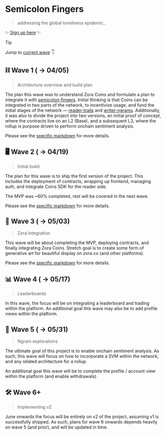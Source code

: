# Semicolon Fingers
> addressing the global loneliness epidemic..

:sparkles: [Sign up here](https://semicolonfingers.com) :sparkles:

> [!TIP]
> Jump to [current wave](#footprints-wave-3----0503) :point_down:

## :chains: Wave 1 ( -> 04/05) 
> Architecture overview and build plan

The plan this wave was to understand Zora Coins and formulate a plan to integrate it with 
[semicolon-fingers](https://github.com/sliver-labs/semicolon-fingers). Initial thinking is that 
Coins can be integrated in two parts of the network, to incentivize usage, and fund the initial
stages of the network — [reader-trails](./waves/wave01.md#reader-trails) and 
[writer-ngrams](./waves/wave01.md#writer-ngrams). Additionally, it was also to divide the project
into two versions, an initial proof of concept, where the contracts live on an L2 (Base), and a 
subsequent L3, where the rollup is purpose driven to perform onchain sentiment analysis.

Please see the [specific markdown](./waves/wave01.md) for more details.

## :desktop_computer: Wave 2 ( -> 04/19)
> Initial build

The plan for this wave is to ship the first version of the project. This includes the deployment
of contracts, wrapping up frontend, managing auth, and integrate Coins SDK for the reader side. 

The MVP was ~60% completed, rest will be covered in the next wave.

Please see the [specific markdown](./waves/wave02.md) for more details.

## :footprints: Wave 3 ( -> 05/03)
> Zora Integration

This wave will be about completing the MVP, deploying contracts, and finally integrating Zora 
Coins. Stretch goal is to create some form of generative art for beautiful display on zora.co 
(and other platforms).

Please see the [specific markdown](./waves/wave03.md) for more details.

## :bar_chart: Wave 4 ( -> 05/17)
> Leaderboards

In this wave, the focus will be on integrating a leaderboard and trading within the platform. An
additional goal this wave may also be to add profile views within the platform.

## :robot: Wave 5 ( -> 05/31)
> Ngram explorations

The ultimate goal of this project is to enable onchain sentiment analysis. As such, this wave will
focus on how to incorporate a SVM within the network, and any related architecture for a rollup.

An additional goal this wave will be to complete the profile / account view within the platform
(and enable withdrawals).

## :hammer_and_wrench: Wave 6+ 
> Implementing v2

June onwards the focus will be entirely on v2 of the project, assuming v1 is successfully shipped.
As such, plans for wave 6 onwards depends heavily on wave 5 (and prior), and will be updated in
time.


<!-- ## Wave 6 ( -> 06/14) -->
<!-- >  -->

<!-- ## Wave 7 ( -> 06/28) -->
<!-- >  -->

<!-- ## Wave 8 ( -> 07/12) -->
<!-- >  -->